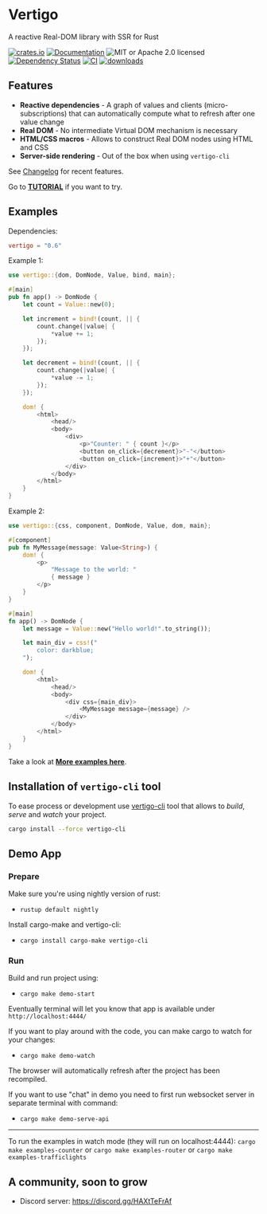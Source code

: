 # Vertigo

A reactive Real-DOM library with SSR for Rust

[![crates.io](https://img.shields.io/crates/v/vertigo)](https://crates.io/crates/vertigo)
[![Documentation](https://docs.rs/vertigo/badge.svg)](https://docs.rs/vertigo)
![MIT or Apache 2.0 licensed](https://img.shields.io/crates/l/vertigo.svg)
[![Dependency Status](https://deps.rs/crate/vertigo/0.6.4/status.svg)](https://deps.rs/crate/vertigo/0.6.4)
[![CI](https://github.com/vertigo-web/vertigo/actions/workflows/pipeline.yaml/badge.svg)](https://github.com/vertigo-web/vertigo/actions/workflows/pipeline.yaml)
[![downloads](https://img.shields.io/crates/d/vertigo.svg)](https://crates.io/crates/vertigo)

## Features

* **Reactive dependencies** - A graph of values and clients (micro-subscriptions) that can automatically compute what to refresh after one value change
* **Real DOM** - No intermediate Virtual DOM mechanism is necessary
* **HTML/CSS macros** - Allows to construct Real DOM nodes using HTML and CSS
* **Server-side rendering** - Out of the box when using `vertigo-cli`

See [Changelog](https://github.com/vertigo-web/vertigo/blob/master/CHANGES.md) for recent features.

Go to **[TUTORIAL](https://github.com/vertigo-web/vertigo/blob/master/tutorial.md)** if you want to try.

## Examples

Dependencies:

```toml
vertigo = "0.6"
```

Example 1:

```rust
use vertigo::{dom, DomNode, Value, bind, main};

#[main]
pub fn app() -> DomNode {
    let count = Value::new(0);

    let increment = bind!(count, || {
        count.change(|value| {
            *value += 1;
        });
    });

    let decrement = bind!(count, || {
        count.change(|value| {
            *value -= 1;
        });
    });

    dom! {
        <html>
            <head/>
            <body>
                <div>
                    <p>"Counter: " { count }</p>
                    <button on_click={decrement}>"-"</button>
                    <button on_click={increment}>"+"</button>
                </div>
            </body>
        </html>
    }
}
```

Example 2:

```rust
use vertigo::{css, component, DomNode, Value, dom, main};

#[component]
pub fn MyMessage(message: Value<String>) {
    dom! {
        <p>
            "Message to the world: "
            { message }
        </p>
    }
}

#[main]
fn app() -> DomNode {
    let message = Value::new("Hello world!".to_string());

    let main_div = css!("
        color: darkblue;
    ");

    dom! {
        <html>
            <head/>
            <body>
                <div css={main_div}>
                    <MyMessage message={message} />
                </div>
            </body>
        </html>
    }
}
```

Take a look at **[More examples here](https://github.com/vertigo-web/vertigo/tree/master/examples)**.

## Installation of `vertigo-cli` tool

To ease process or development use
[vertigo-cli](https://github.com/vertigo-web/vertigo/blob/master/crates/vertigo-cli) tool
that allows to _build_, _serve_ and _watch_ your project.

```sh
cargo install --force vertigo-cli
```

## Demo App

### Prepare

Make sure you're using nightly version of rust:

* `rustup default nightly`

Install cargo-make and vertigo-cli:

* `cargo install cargo-make vertigo-cli`

### Run

Build and run project using:

* `cargo make demo-start`

Eventually terminal will let you know that app is available under `http://localhost:4444/`

If you want to play around with the code, you can make cargo to watch for your changes:

* `cargo make demo-watch`

The browser will automatically refresh after the project has been recompiled.

If you want to use "chat" in demo you need to first run websocket server in separate terminal with command:

* `cargo make demo-serve-api`

--------------

To run the examples in watch mode (they will run on localhost:4444):
`cargo make examples-counter` or `cargo make examples-router` or `cargo make examples-trafficlights`

## A community, soon to grow

* Discord server: <https://discord.gg/HAXtTeFrAf>
